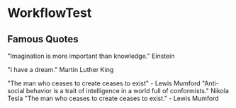 # WorkflowTest

## Famous Quotes

"Imagination is more important than knowledge." Einstein

"I have a dream." Martin Luther King

"The man who ceases to create ceases to exist" - Lewis Mumford
"Anti-social behavior is a trait of intelligence in a world full of conformists." Nikola Tesla
"The man who ceases to create ceases to exist." - Lewis Mumford